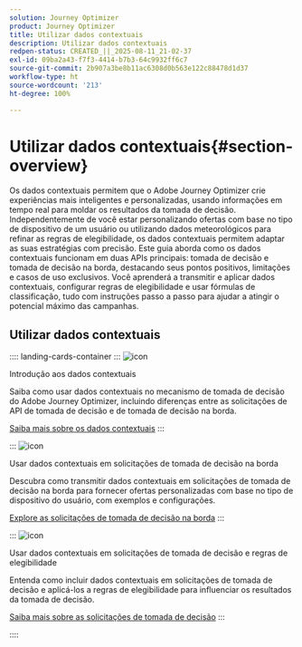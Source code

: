 ```yaml
---
solution: Journey Optimizer
product: Journey Optimizer
title: Utilizar dados contextuais
description: Utilizar dados contextuais
redpen-status: CREATED_||_2025-08-11_21-02-37
exl-id: 09ba2a43-f7f3-4414-b7b3-64c9932ff6c7
source-git-commit: 2b907a3be8b11ac6308d0b563e122c88478d1d37
workflow-type: ht
source-wordcount: '213'
ht-degree: 100%

---
```


# Utilizar dados contextuais{#section-overview}

Os dados contextuais permitem que o Adobe Journey Optimizer crie experiências mais inteligentes e personalizadas, usando informações em tempo real para moldar os resultados da tomada de decisão. Independentemente de você estar personalizando ofertas com base no tipo de dispositivo de um usuário ou utilizando dados meteorológicos para refinar as regras de elegibilidade, os dados contextuais permitem adaptar as suas estratégias com precisão. Este guia aborda como os dados contextuais funcionam em duas APIs principais: tomada de decisão e tomada de decisão na borda, destacando seus pontos positivos, limitações e casos de uso exclusivos. Você aprenderá a transmitir e aplicar dados contextuais, configurar regras de elegibilidade e usar fórmulas de classificação, tudo com instruções passo a passo para ajudar a atingir o potencial máximo das campanhas.

## Utilizar dados contextuais

:::: landing-cards-container
:::
![icon](https://cdn.experienceleague.adobe.com/icons/circle-play.svg?lang=pt-BR)

Introdução aos dados contextuais

Saiba como usar dados contextuais no mecanismo de tomada de decisão do Adobe Journey Optimizer, incluindo diferenças entre as solicitações de API de tomada de decisão e de tomada de decisão na borda.

[Saiba mais sobre os dados contextuais](../using/offers/context-data.md)
:::

:::
![icon](https://cdn.experienceleague.adobe.com/icons/code-branch.svg?lang=pt-BR)

Usar dados contextuais em solicitações de tomada de decisão na borda

Descubra como transmitir dados contextuais em solicitações de tomada de decisão na borda para fornecer ofertas personalizadas com base no tipo de dispositivo do usuário, com exemplos e configurações.

[Explore as solicitações de tomada de decisão na borda](../using/offers/context-data-edge.md)
:::

:::
![icon](https://cdn.experienceleague.adobe.com/icons/list-check.svg?lang=pt-BR)

Usar dados contextuais em solicitações de tomada de decisão e regras de elegibilidade

Entenda como incluir dados contextuais em solicitações de tomada de decisão e aplicá-los a regras de elegibilidade para influenciar os resultados da tomada de decisão.

[Saiba mais sobre as solicitações de tomada de decisão](../using/offers/context-data-decisioning.md)
:::

::::

